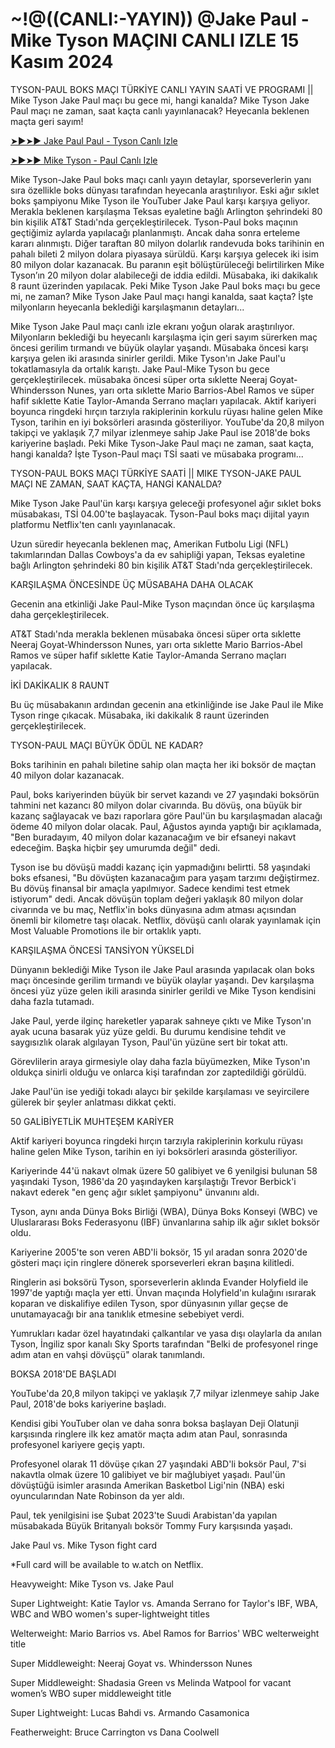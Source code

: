<h1>~!@((CANLI:-YAYIN)) @Jake Paul - Mike Tyson MAÇINI CANLI IZLE 15 Kasım 2024</h1>

TYSON-PAUL BOKS MAÇI TÜRKİYE CANLI YAYIN SAATİ VE PROGRAMI || Mike Tyson Jake Paul maçı bu gece mi, hangi kanalda? Mike Tyson Jake Paul maçı ne zaman, saat kaçta canlı yayınlanacak? Heyecanla beklenen maçta geri sayım!

[➤►➤► Jake Paul Paul - Tyson Canlı Izle](https://t.co/zvak8KifBl)

[➤►➤► Mike Tyson - Paul Canlı Izle](https://t.co/zvak8KifBl)

Mike Tyson-Jake Paul boks maçı canlı yayın detaylar, sporseverlerin yanı sıra özellikle boks dünyası tarafından heyecanla araştırılıyor. Eski ağır sıklet boks şampiyonu Mike Tyson ile YouTuber Jake Paul karşı karşıya geliyor. Merakla beklenen karşılaşma Teksas eyaletine bağlı Arlington şehrindeki 80 bin kişilik AT&T Stadı'nda gerçekleştirilecek. Tyson-Paul boks maçının geçtiğimiz aylarda yapılacağı planlanmıştı. Ancak daha sonra erteleme kararı alınmıştı. Diğer taraftan 80 milyon dolarlık randevuda boks tarihinin en pahalı bileti 2 milyon dolara piyasaya sürüldü. Karşı karşıya gelecek iki isim 80 milyon dolar kazanacak. Bu paranın eşit bölüştürüleceği belirtilirken Mike Tyson’ın 20 milyon dolar alabileceği de iddia edildi. Müsabaka, iki dakikalık 8 raunt üzerinden yapılacak. Peki Mike Tyson Jake Paul boks maçı bu gece mi, ne zaman? Mike Tyson Jake Paul maçı hangi kanalda, saat kaçta? İşte milyonların heyecanla beklediği karşılaşmanın detayları...

Mike Tyson Jake Paul maçı canlı izle ekranı yoğun olarak araştırılıyor. Milyonların beklediği bu heyecanlı karşılaşma için geri sayım sürerken maç öncesi gerilim tırmandı ve büyük olaylar yaşandı. Müsabaka öncesi karşı karşıya gelen iki arasında sinirler gerildi. Mike Tyson'ın Jake Paul'u tokatlamasıyla da ortalık karıştı. Jake Paul-Mike Tyson bu gece gerçekleştirilecek. müsabaka öncesi süper orta sıklette Neeraj Goyat-Whindersson Nunes, yarı orta sıklette Mario Barrios-Abel Ramos ve süper hafif sıklette Katie Taylor-Amanda Serrano maçları yapılacak. Aktif kariyeri boyunca ringdeki hırçın tarzıyla rakiplerinin korkulu rüyası haline gelen Mike Tyson, tarihin en iyi boksörleri arasında gösteriliyor. YouTube'da 20,8 milyon takipçi ve yaklaşık 7,7 milyar izlenmeye sahip Jake Paul ise 2018'de boks kariyerine başladı. Peki Mike Tyson-Jake Paul maçı ne zaman, saat kaçta, hangi kanalda? İşte Tyson-Paul maçı TSİ saati ve müsabaka programı...

TYSON-PAUL BOKS MAÇI TÜRKİYE SAATİ || MIKE TYSON-JAKE PAUL MAÇI NE ZAMAN, SAAT KAÇTA, HANGİ KANALDA?

Mike Tyson Jake Paul'ün karşı karşıya geleceği profesyonel ağır sıklet boks müsabakası, TSİ 04.00'te başlayacak. Tyson-Paul boks maçı dijital yayın platformu Netflix'ten canlı yayınlanacak.

Uzun süredir heyecanla beklenen maç, Amerikan Futbolu Ligi (NFL) takımlarından Dallas Cowboys'a da ev sahipliği yapan, Teksas eyaletine bağlı Arlington şehrindeki 80 bin kişilik AT&T Stadı'nda gerçekleştirilecek.

KARŞILAŞMA ÖNCESİNDE ÜÇ MÜSABAHA DAHA OLACAK

Gecenin ana etkinliği Jake Paul-Mike Tyson maçından önce üç karşılaşma daha gerçekleştirilecek.

AT&T Stadı'nda merakla beklenen müsabaka öncesi süper orta sıklette Neeraj Goyat-Whindersson Nunes, yarı orta sıklette Mario Barrios-Abel Ramos ve süper hafif sıklette Katie Taylor-Amanda Serrano maçları yapılacak.

İKİ DAKİKALIK 8 RAUNT

Bu üç müsabakanın ardından gecenin ana etkinliğinde ise Jake Paul ile Mike Tyson ringe çıkacak. Müsabaka, iki dakikalık 8 raunt üzerinden gerçekleştirilecek.

TYSON-PAUL MAÇI BÜYÜK ÖDÜL NE KADAR?

Boks tarihinin en pahalı biletine sahip olan maçta her iki boksör de maçtan 40 milyon dolar kazanacak.

Paul, boks kariyerinden büyük bir servet kazandı ve 27 yaşındaki boksörün tahmini net kazancı 80 milyon dolar civarında. Bu dövüş, ona büyük bir kazanç sağlayacak ve bazı raporlara göre Paul'ün bu karşılaşmadan alacağı ödeme 40 milyon dolar olacak. Paul, Ağustos ayında yaptığı bir açıklamada, "Ben buradayım, 40 milyon dolar kazanacağım ve bir efsaneyi nakavt edeceğim. Başka hiçbir şey umurumda değil" dedi.

Tyson ise bu dövüşü maddi kazanç için yapmadığını belirtti. 58 yaşındaki boks efsanesi, "Bu dövüşten kazanacağım para yaşam tarzımı değiştirmez. Bu dövüş finansal bir amaçla yapılmıyor. Sadece kendimi test etmek istiyorum" dedi. Ancak dövüşün toplam değeri yaklaşık 80 milyon dolar civarında ve bu maç, Netflix'in boks dünyasına adım atması açısından önemli bir kilometre taşı olacak. Netflix, dövüşü canlı olarak yayınlamak için Most Valuable Promotions ile bir ortaklık yaptı.

KARŞILAŞMA ÖNCESİ TANSİYON YÜKSELDİ

Dünyanın beklediği Mike Tyson ile Jake Paul arasında yapılacak olan boks maçı öncesinde gerilim tırmandı ve büyük olaylar yaşandı. Dev karşılaşma öncesi yüz yüze gelen ikili arasında sinirler gerildi ve Mike Tyson kendisini daha fazla tutamadı.

Jake Paul, yerde ilginç hareketler yaparak sahneye çıktı ve Mike Tyson'ın ayak ucuna basarak yüz yüze geldi. Bu durumu kendisine tehdit ve saygısızlık olarak algılayan Tyson, Paul'ün yüzüne sert bir tokat attı.

Görevlilerin araya girmesiyle olay daha fazla büyümezken, Mike Tyson'ın oldukça sinirli olduğu ve onlarca kişi tarafından zor zaptedildiği görüldü.

Jake Paul'ün ise yediği tokadı alaycı bir şekilde karşılaması ve seyircilere gülerek bir şeyler anlatması dikkat çekti.

50 GALİBİYETLİK MUHTEŞEM KARİYER

Aktif kariyeri boyunca ringdeki hırçın tarzıyla rakiplerinin korkulu rüyası haline gelen Mike Tyson, tarihin en iyi boksörleri arasında gösteriliyor.

Kariyerinde 44'ü nakavt olmak üzere 50 galibiyet ve 6 yenilgisi bulunan 58 yaşındaki Tyson, 1986'da 20 yaşındayken karşılaştığı Trevor Berbick'i nakavt ederek "en genç ağır sıklet şampiyonu" ünvanını aldı.

Tyson, aynı anda Dünya Boks Birliği (WBA), Dünya Boks Konseyi (WBC) ve Uluslararası Boks Federasyonu (IBF) ünvanlarına sahip ilk ağır sıklet boksör oldu.

Kariyerine 2005'te son veren ABD'li boksör, 15 yıl aradan sonra 2020'de gösteri maçı için ringlere dönerek sporseverleri ekran başına kilitledi.

Ringlerin asi boksörü Tyson, sporseverlerin aklında Evander Holyfield ile 1997'de yaptığı maçla yer etti. Ünvan maçında Holyfield'ın kulağını ısırarak koparan ve diskalifiye edilen Tyson, spor dünyasının yıllar geçse de unutamayacağı bir ana tanıklık etmesine sebebiyet verdi.

Yumrukları kadar özel hayatındaki çalkantılar ve yasa dışı olaylarla da anılan Tyson, İngiliz spor kanalı Sky Sports tarafından "Belki de profesyonel ringe adım atan en vahşi dövüşçü" olarak tanımlandı.

BOKSA 2018'DE BAŞLADI

YouTube'da 20,8 milyon takipçi ve yaklaşık 7,7 milyar izlenmeye sahip Jake Paul, 2018'de boks kariyerine başladı.

Kendisi gibi YouTuber olan ve daha sonra boksa başlayan Deji Olatunji karşısında ringlere ilk kez amatör maçta adım atan Paul, sonrasında profesyonel kariyere geçiş yaptı.

Profesyonel olarak 11 dövüşe çıkan 27 yaşındaki ABD'li boksör Paul, 7'si nakavtla olmak üzere 10 galibiyet ve bir mağlubiyet yaşadı. Paul'ün dövüştüğü isimler arasında Amerikan Basketbol Ligi'nin (NBA) eski oyuncularından Nate Robinson da yer aldı.

Paul, tek yenilgisini ise Şubat 2023'te Suudi Arabistan'da yapılan müsabakada Büyük Britanyalı boksör Tommy Fury karşısında yaşadı.

Jake Paul vs. Mike Tyson fight card

*Full card will be available to w.atch on Netflix.

Heavyweight: Mike Tyson vs. Jake Paul

Super Lightweight: Katie Taylor vs. Amanda Serrano for Taylor's IBF, WBA, WBC and WBO women's super-lightweight titles

Welterweight: Mario Barrios vs. Abel Ramos for Barrios' WBC welterweight title

Super Middleweight: Neeraj Goyat vs. Whindersson Nunes

Super Middleweight: Shadasia Green vs Melinda Watpool for vacant women’s WBO super middleweight title

Super Lightweight: Lucas Bahdi vs. Armando Casamonica

Featherweight: Bruce Carrington vs Dana Coolwell
